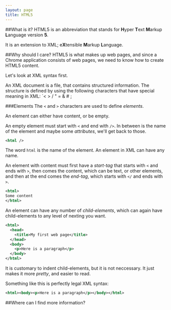 ```yaml
---
layout: page
title: HTML5
---
```

##What is it?
HTML5 is an abbreviation that stands for <b>H</b>yper <b>T</b>ext <b>M</b>arkup <b>L</b>anguage version <b>5</b>.

It is an extension to XML; e<b>X</b>tensible <b>M</b>arkup <b>L</b>anguage.

##Why should I care?
HTML5 is what makes up web pages, and since a Chrome application consists of web pages, we need to know how to create HTML5 content.

Let's look at XML syntax first.

An XML document is a file, that contains structured information. The structure is defined by using the following characters that have special meaning in XML:
`< > / " = & # ;

###Elements
The `<` and `>` characters are used to define *elements*.

An element can either have content, or be empty.

An empty element must start with `<` and end with `/>`. In between is the name of the element and maybe some *attributes*, we'll get back to those.
```XML
<html />
```
The word `html` is the name of the element. An element in XML can have any name.

An element with content must first have a *start-tag* that starts with `<` and ends with `>`, then comes the content, which can be text, or other elements, and then at the end comes the *end-tag*, which starts with `</` and ends with `>`.
```XML
<html>
Some content
</html>
```

An element can have any number of *child-elements*, which can again have child-elements to any level of nexting you want.
```XML
<html>
  <head>
    <title>My first web page</title>
  </head>
  <body>
    <p>Here is a paragraph</p>
  </body>
</html>
```

It is customary to indent child-elements, but it is not neccessary. It just makes it more *pretty*, and easier to read.

Something like this is perfectly legal XML syntax:
```XML
<html><body><p>Here is a paragraph</p></body></html>
```

##Where can I find more information?
